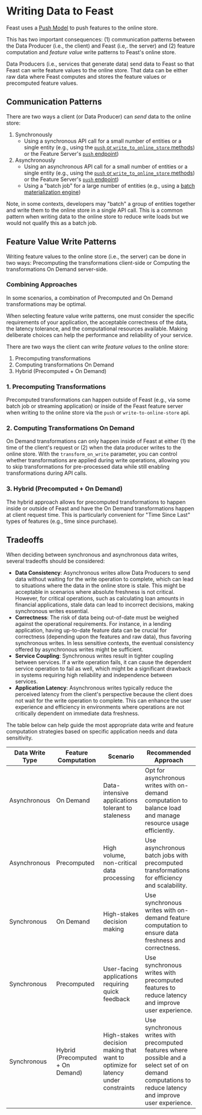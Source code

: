 # Writing Data to Feast

Feast uses a [Push Model](push-vs-pull-model.md) to push features to the online store.

This has two important consequences: (1) communication patterns between the Data Producer (i.e., the client) and Feast (i.e,. the server) and (2) feature computation and 
_feature value_ write patterns to Feast's online store.

Data Producers (i.e., services that generate data) send data to Feast so that Feast can write feature values to the online store. That data can
be either raw data where Feast computes and stores the feature values or precomputed feature values.

## Communication Patterns

There are two ways a client (or Data Producer) can *_send_* data to the online store: 

1. Synchronously
   - Using a synchronous API call for a small number of entities or a single entity (e.g., using the [`push` or `write_to_online_store` methods](../../reference/data-sources/push.md#pushing-data)) or the Feature Server's [`push` endpoint](../../reference/feature-servers/python-feature-server.md#pushing-features-to-the-online-and-offline-stores))
2. Asynchronously 
   - Using an asynchronous API call for a small number of entities or a single entity (e.g., using the [`push` or `write_to_online_store` methods](../../reference/data-sources/push.md#pushing-data)) or the Feature Server's [`push` endpoint](../../reference/feature-servers/python-feature-server.md#pushing-features-to-the-online-and-offline-stores))
   - Using a "batch job" for a large number of entities (e.g., using a [batch materialization engine](../components/batch-materialization-engine.md))

Note, in some contexts, developers may "batch" a group of entities together and write them to the online store in a 
single API call. This is a common pattern when writing data to the online store to reduce write loads but we would 
not qualify this as a batch job.

## Feature Value Write Patterns

Writing feature values to the online store (i.e., the server) can be done in two ways: Precomputing the transformations client-side or Computing the transformations On Demand server-side. 

### Combining Approaches

In some scenarios, a combination of Precomputed and On Demand transformations may be optimal.

When selecting feature value write patterns, one must consider the specific requirements of your application, the acceptable correctness of the data, the latency tolerance, and the computational resources available. Making deliberate choices can help the performance and reliability of your service.

There are two ways the client can write *feature values* to the online store:

1. Precomputing transformations
2. Computing transformations On Demand
3. Hybrid (Precomputed + On Demand)

### 1. Precomputing Transformations
Precomputed transformations can happen outside of Feast (e.g., via some batch job or streaming application) or inside of the Feast feature server when writing to the online store via the `push` or `write-to-online-store` api. 

### 2. Computing Transformations On Demand
On Demand transformations can only happen inside of Feast at either (1) the time of the client's request or (2) when the data producer writes to the online store. With the `transform_on_write` parameter, you can control whether transformations are applied during write operations, allowing you to skip transformations for pre-processed data while still enabling transformations during API calls.

### 3. Hybrid (Precomputed + On Demand)
The hybrid approach allows for precomputed transformations to happen inside or outside of Feast and have the On Demand transformations happen at client request time. This is particularly convenient for "Time Since Last" types of features (e.g., time since purchase).

## Tradeoffs

When deciding between synchronous and asynchronous data writes, several tradeoffs should be considered:

- **Data Consistency**: Asynchronous writes allow Data Producers to send data without waiting for the write operation to complete, which can lead to situations where the data in the online store is stale. This might be acceptable in scenarios where absolute freshness is not critical. However, for critical operations, such as calculating loan amounts in financial applications, stale data can lead to incorrect decisions, making synchronous writes essential.
- **Correctness**: The risk of data being out-of-date must be weighed against the operational requirements. For instance, in a lending application, having up-to-date feature data can be crucial for correctness (depending upon the features and raw data), thus favoring synchronous writes. In less sensitive contexts, the eventual consistency offered by asynchronous writes might be sufficient.
- **Service Coupling**: Synchronous writes result in tighter coupling between services. If a write operation fails, it can cause the dependent service operation to fail as well, which might be a significant drawback in systems requiring high reliability and independence between services.
- **Application Latency**: Asynchronous writes typically reduce the perceived latency from the client's perspective because the client does not wait for the write operation to complete. This can enhance the user experience and efficiency in environments where operations are not critically dependent on immediate data freshness.

The table below can help guide the most appropriate data write and feature computation strategies based on specific application needs and data sensitivity.

| Data Write Type | Feature Computation | Scenario | Recommended Approach |
|----------|-----------------|---------------------|----------------------|
| Asynchronous | On Demand | Data-intensive applications tolerant to staleness | Opt for asynchronous writes with on-demand computation to balance load and manage resource usage efficiently. |
| Asynchronous | Precomputed | High volume, non-critical data processing | Use asynchronous batch jobs with precomputed transformations for efficiency and scalability. |
| Synchronous | On Demand | High-stakes decision making | Use synchronous writes with on-demand feature computation to ensure data freshness and correctness. |
| Synchronous | Precomputed | User-facing applications requiring quick feedback | Use synchronous writes with precomputed features to reduce latency and improve user experience. |
| Synchronous | Hybrid (Precomputed + On Demand) | High-stakes decision making that want to optimize for latency under constraints| Use synchronous writes with precomputed features where possible and a select set of on demand computations to reduce latency and improve user experience. |

